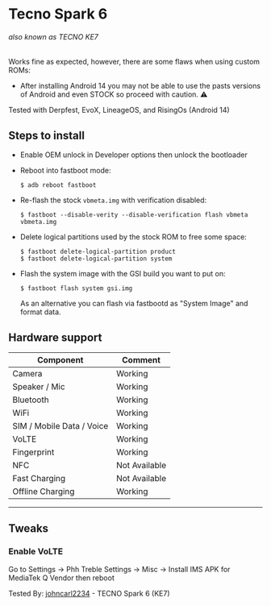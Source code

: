 # Tecno Spark 6
###### also known as TECNO KE7

Works fine as expected, however, there are some flaws when using custom ROMs:

- After installing Android 14 you may not be able to use the pasts versions of Android and even STOCK so proceed with caution. ⚠️


Tested with Derpfest, EvoX, LineageOS, and RisingOs (Android 14)

## Steps to install

* Enable OEM unlock in Developer options then unlock the bootloader
* Reboot into fastboot mode:
    ```
    $ adb reboot fastboot
    ```
* Re-flash the stock `vbmeta.img` with verification disabled:
    ```
    $ fastboot --disable-verity --disable-verification flash vbmeta vbmeta.img
    ```
* Delete logical partitions used by the stock ROM to free some space:
    ```
    $ fastboot delete-logical-partition product
    $ fastboot delete-logical-partition system
    ```
* Flash the system image with the GSI build you want to put on:
    ```
    $ fastboot flash system gsi.img
    ```

    As an alternative you can flash via fastbootd as "System Image" and format data.

## Hardware support

| Component                 |      Comment                                              |
|---------------------------|-----------------------------------------------------------|
| Camera                    | Working                                                   |
| Speaker / Mic             | Working                                                   |
| Bluetooth                 | Working                                                   |
| WiFi                      | Working                                                   |
| SIM / Mobile Data / Voice | Working                                       |
| VoLTE                     | Working                                                   |
| Fingerprint               | Working                                              |
| NFC                       | Not Available                                                 |
| Fast Charging             | Not Available                                                |
| Offline Charging          | Working                                                   |
---

## Tweaks
### Enable VoLTE
Go to Settings -> Phh Treble Settings -> Misc -> Install IMS APK for MediaTek Q Vendor
then reboot

Tested By: [johncarl2234](https://github.com/johncarl2234) - TECNO Spark 6 (KE7)